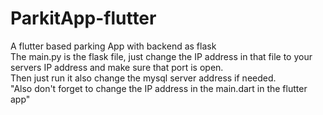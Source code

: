 # ParkitApp-flutter
A flutter based parking App with backend as flask
<br>
The main.py is the flask file, just change the IP address in that file to your servers IP address and make sure that port is open.<br>
Then just run it also change the mysql server address if needed.
<br>
"Also don't forget to change the IP address in the main.dart in the flutter app" 
